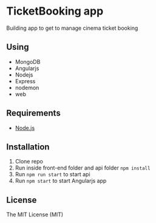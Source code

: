 # TicketBooking app 

Building app to get to manage cinema ticket booking

## Using

* MongoDB
* Angularjs
* Nodejs
* Express
* nodemon
* web

## Requirements

* [Node.js](http://nodejs.org/)

## Installation

1. Clone repo
2. Run inside front-end folder and api folder `npm install`
3. Run `npm run start` to start api
4. Run `npm start` to start Angularjs app



## License

The MIT License (MIT)


